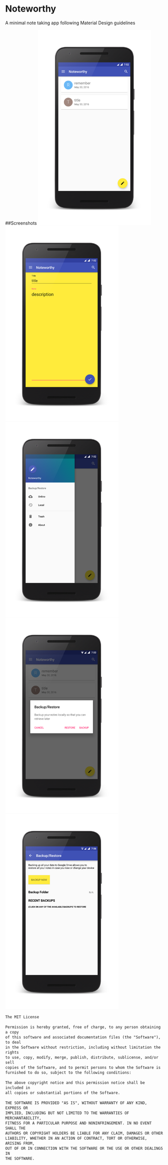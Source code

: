 # Noteworthy
A minimal note taking app following Material Design guidelines

##Screenshots
<img src="https://raw.githubusercontent.com/SubhrajyotiSen/Noteworthy/master/screenshots/d3.png" width="360">
<img src="https://raw.githubusercontent.com/SubhrajyotiSen/Noteworthy/master/screenshots/d2.png" width="360">
<img src="https://raw.githubusercontent.com/SubhrajyotiSen/Noteworthy/master/screenshots/d1.png" width="360"><img src="https://raw.githubusercontent.com/SubhrajyotiSen/Noteworthy/master/screenshots/d4.png" width="360">
<img src="https://raw.githubusercontent.com/SubhrajyotiSen/Noteworthy/master/screenshots/d5.png" width="360">


    The MIT License

    Permission is hereby granted, free of charge, to any person obtaining a copy
    of this software and associated documentation files (the "Software"), to deal
    in the Software without restriction, including without limitation the rights
    to use, copy, modify, merge, publish, distribute, sublicense, and/or sell
    copies of the Software, and to permit persons to whom the Software is
    furnished to do so, subject to the following conditions:

    The above copyright notice and this permission notice shall be included in
    all copies or substantial portions of the Software.

    THE SOFTWARE IS PROVIDED "AS IS", WITHOUT WARRANTY OF ANY KIND, EXPRESS OR
    IMPLIED, INCLUDING BUT NOT LIMITED TO THE WARRANTIES OF MERCHANTABILITY,
    FITNESS FOR A PARTICULAR PURPOSE AND NONINFRINGEMENT. IN NO EVENT SHALL THE
    AUTHORS OR COPYRIGHT HOLDERS BE LIABLE FOR ANY CLAIM, DAMAGES OR OTHER
    LIABILITY, WHETHER IN AN ACTION OF CONTRACT, TORT OR OTHERWISE, ARISING FROM,
    OUT OF OR IN CONNECTION WITH THE SOFTWARE OR THE USE OR OTHER DEALINGS IN
    THE SOFTWARE.
